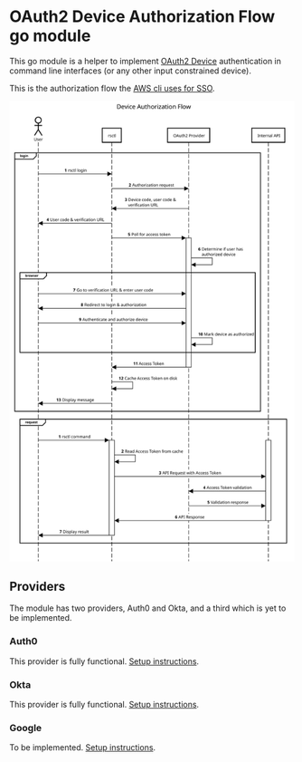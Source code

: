 # OAuth2 Device Authorization Flow go module

This go module is a helper to implement [OAuth2 Device](https://www.rfc-editor.org/rfc/rfc8628) 
authentication in command line interfaces (or any other input constrained device).

This is the authorization flow the 
[AWS cli uses for SSO](https://docs.aws.amazon.com/cli/latest/userguide/cli-configure-sso.html).

![device flow sequence diagram](flow.svg)

## Providers

The module has two providers, Auth0 and Okta, and a third which is yet to be implemented.

### Auth0

This provider is fully functional.
[Setup instructions](https://auth0.com/docs/get-started/authentication-and-authorization-flow/device-authorization-flow).

### Okta

This provider is fully functional. 
[Setup instructions](https://developer.okta.com/docs/guides/device-authorization-grant/main/).

### Google

To be implemented.
[Setup instructions](https://developers.google.com/identity/protocols/oauth2/limited-input-device).